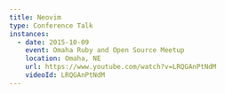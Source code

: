 ```yaml
---
title: Neovim
type: Conference Talk
instances:
  - date: 2015-10-09
    event: Omaha Ruby and Open Source Meetup
    location: Omaha, NE
    url: https://www.youtube.com/watch?v=LRQGAnPtNdM
    videoId: LRQGAnPtNdM
---
```

